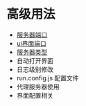 # 高级用法

- [服务器端口](advance/port.html)
- [ui界面端口](advance/uiPort.html)
- [服务器类型](advance/serverType.html)
- 自动打开界面
- 日志级别修改
- run.config.js 配置文件
- 代理服务器使用
- 界面配置相关
